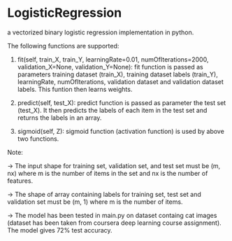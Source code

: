 # LogisticRegression
a vectorized binary logistic regression implementation in python.


The following functions are supported:

1. fit(self, train_X, train_Y, learningRate=0.01, numOfIterations=2000, validation_X=None, validation_Y=None): fit function is passed as parameters training dataset (train_X), training dataset labels (train_Y), learningRate, numOfIterations, validation dataset and validation dataset labels. This funtion then learns weights.

2. predict(self, test_X): predict function is passed as parameter the test set (test_X). It then predicts the labels of each item in the test set and returns the labels in an array.

3. sigmoid(self, Z): sigmoid function (activation function) is used by above two functions.

Note:

-> The input shape for training set, validation set, and test set must be (m, nx) where m is the number of items in the set and nx is the number of features.

-> The shape of array containing labels for training set, test set and validation set must be (m, 1) where m is the number of items.

-> The model has been tested in main.py on dataset containg cat images (dataset has been taken from coursera deep learning course assignment). The model gives 72% test accuracy.
